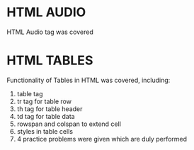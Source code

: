 # HTML AUDIO

HTML Audio tag was covered

# HTML TABLES

Functionality of Tables in HTML was covered, including:

1. table tag 
2. tr tag for table row
3. th tag for table header
4. td tag for table data
5. rowspan and colspan to extend cell
6. styles in table cells
7. 4 practice problems were given which are duly performed